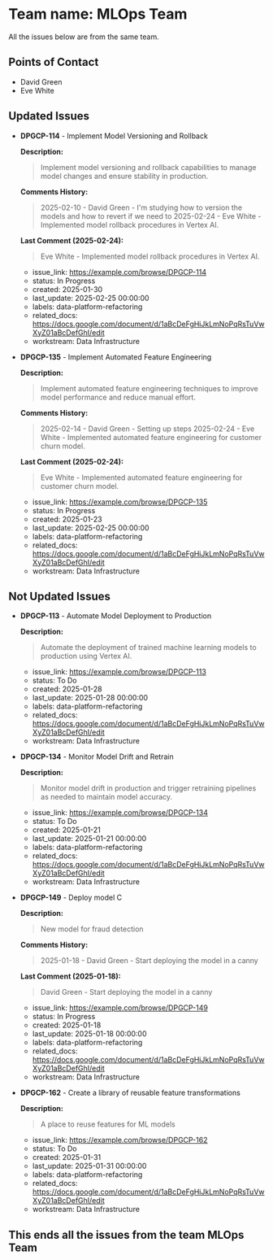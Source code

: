 # Team name: MLOps Team

All the issues below are from the same team.

## Points of Contact
- David Green
- Eve White

## Updated Issues

- **DPGCP-114** - Implement Model Versioning and Rollback

  **Description:**
  > Implement model versioning and rollback capabilities to manage model changes and ensure stability in production.

  **Comments History:**
  > 2025-02-10 - David Green - I'm studying how to version the models and how to revert if we need to
  > 2025-02-24 - Eve White - Implemented model rollback procedures in Vertex AI.

  **Last Comment (2025-02-24):**
  > Eve White - Implemented model rollback procedures in Vertex AI.

  - issue_link: https://example.com/browse/DPGCP-114
  - status: In Progress
  - created: 2025-01-30
  - last_update: 2025-02-25 00:00:00
  - labels: data-platform-refactoring
  - related_docs: https://docs.google.com/document/d/1aBcDeFgHiJkLmNoPqRsTuVwXyZ01aBcDefGhI/edit
  - workstream: Data Infrastructure

- **DPGCP-135** - Implement Automated Feature Engineering

  **Description:**
  > Implement automated feature engineering techniques to improve model performance and reduce manual effort.

  **Comments History:**
  > 2025-02-14 - David Green - Setting up steps
  > 2025-02-24 - Eve White - Implemented automated feature engineering for customer churn model.

  **Last Comment (2025-02-24):**
  > Eve White - Implemented automated feature engineering for customer churn model.

  - issue_link: https://example.com/browse/DPGCP-135
  - status: In Progress
  - created: 2025-01-23
  - last_update: 2025-02-25 00:00:00
  - labels: data-platform-refactoring
  - related_docs: https://docs.google.com/document/d/1aBcDeFgHiJkLmNoPqRsTuVwXyZ01aBcDefGhI/edit
  - workstream: Data Infrastructure

## Not Updated Issues

- **DPGCP-113** - Automate Model Deployment to Production

  **Description:**
  > Automate the deployment of trained machine learning models to production using Vertex AI.

  - issue_link: https://example.com/browse/DPGCP-113
  - status: To Do
  - created: 2025-01-28
  - last_update: 2025-01-28 00:00:00
  - labels: data-platform-refactoring
  - related_docs: https://docs.google.com/document/d/1aBcDeFgHiJkLmNoPqRsTuVwXyZ01aBcDefGhI/edit
  - workstream: Data Infrastructure

- **DPGCP-134** - Monitor Model Drift and Retrain

  **Description:**
  > Monitor model drift in production and trigger retraining pipelines as needed to maintain model accuracy.

  - issue_link: https://example.com/browse/DPGCP-134
  - status: To Do
  - created: 2025-01-21
  - last_update: 2025-01-21 00:00:00
  - labels: data-platform-refactoring
  - related_docs: https://docs.google.com/document/d/1aBcDeFgHiJkLmNoPqRsTuVwXyZ01aBcDefGhI/edit
  - workstream: Data Infrastructure

- **DPGCP-149** - Deploy model C

  **Description:**
  > New model for fraud detection

  **Comments History:**
  > 2025-01-18 - David Green - Start deploying the model in a canny

  **Last Comment (2025-01-18):**
  > David Green - Start deploying the model in a canny

  - issue_link: https://example.com/browse/DPGCP-149
  - status: In Progress
  - created: 2025-01-18
  - last_update: 2025-01-18 00:00:00
  - labels: data-platform-refactoring
  - related_docs: https://docs.google.com/document/d/1aBcDeFgHiJkLmNoPqRsTuVwXyZ01aBcDefGhI/edit
  - workstream: Data Infrastructure

- **DPGCP-162** - Create a library of reusable feature transformations

  **Description:**
  > A place to reuse features for ML models

  - issue_link: https://example.com/browse/DPGCP-162
  - status: To Do
  - created: 2025-01-31
  - last_update: 2025-01-31 00:00:00
  - labels: data-platform-refactoring
  - related_docs: https://docs.google.com/document/d/1aBcDeFgHiJkLmNoPqRsTuVwXyZ01aBcDefGhI/edit
  - workstream: Data Infrastructure

## This ends all the issues from the team MLOps Team

